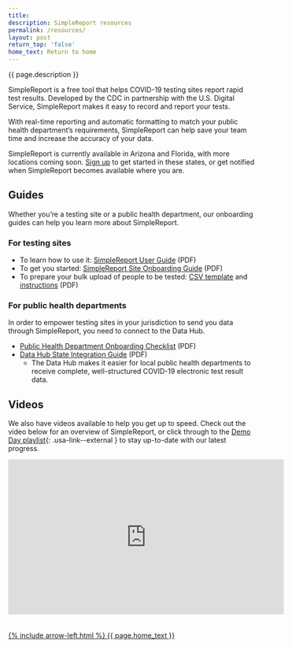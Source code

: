 ```yaml
---
title:
description: SimpleReport resources
permalink: /resources/
layout: post
return_top: 'false'
home_text: Return to home
---
```


<section class="usa-section-list usa-section padding-bottom-0">
  <div class="grid-row section-title padding-left-0">
    <div class="section-title-line taller-section-title-line"></div>
    <div class="huge-header">{{ page.description }}</div>
  </div>
</section>

SimpleReport is a free tool that helps COVID-19 testing sites report rapid test results. Developed by the CDC in partnership with the U.S. Digital Service, SimpleReport makes it easy to record and report your tests.

With real-time reporting and automatic formatting to match your public health department’s requirements, SimpleReport can help save your team time and increase the accuracy of your data.

SimpleReport is currently available in Arizona and Florida, with more locations coming soon. [Sign up](/sign-up/) to get started in these states, or get notified when SimpleReport becomes available where you are.

## Guides
Whether you’re a testing site or a public health department, our onboarding guides can help you learn more about SimpleReport.

### For testing sites
- To learn how to use it: [SimpleReport User Guide](/assets/resources/SimpleReport_User_Guide.pdf) (PDF)
- To get you started: [SimpleReport Site Onboarding Guide](/assets/resources/Site_Onboarding_Guide.pdf) (PDF)
- To prepare your bulk upload of people to be tested: [CSV template](/assets/resources/template.csv) and [instructions](/assets/resources/Bulk_Person_Upload_&_CSV_Example.pdf) (PDF)

### For public health departments
In order to empower testing sites in your jurisdiction to send you data through SimpleReport, you need to connect to the Data Hub.
- [Public Health Department Onboarding Checklist](/assets/resources/Public_Health_Department_Onboarding_Checklist.pdf) (PDF)
- [Data Hub State Integration Guide](/assets/resources/Data_Hub_Onboarding_Guide.pdf) (PDF)
  - The Data Hub makes it easier for local public health departments to receive complete, well-structured COVID-19 electronic test result data.

## Videos
We also have videos available to help you get up to speed. Check out the video below for an overview of SimpleReport, or click through to the [Demo Day playlist](https://youtube.com/playlist?list=PL3U3nqqPGhaZbRpj1r7dE1W2tIzcjthbh){: .usa-link--external } to stay up-to-date with our latest progress.

<iframe width="560" height="315" src="https://www.youtube.com/embed/3YsfDprX2aw" frameborder="0" allow="accelerometer; autoplay; clipboard-write; encrypted-media; gyroscope; picture-in-picture" allowfullscreen></iframe>

<br>
<br>
<br>
<a class='grid-col-6 home-link margin-top-40' href="{% link pages/home.md %}">
    {% include arrow-left.html %}
    {{ page.home_text }}
</a>
